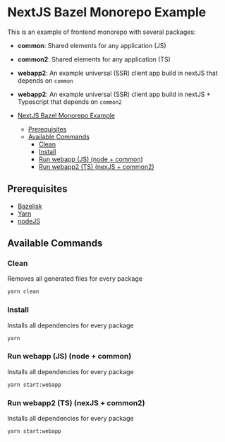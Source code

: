 # NextJS Bazel Monorepo Example

This is an example of frontend monorepo with several packages:

- **common**: Shared elements for any application (JS)
- **common2**: Shared elements for any application (TS)
- **webapp2**: An example universal (SSR) client app build in nextJS that depends on `common`
- **webapp2**: An example universal (SSR) client app build in nextJS + Typescript that depends on `common2`

- [NextJS Bazel Monorepo Example](#nextjs-bazel-monorepo-example)
  - [Prerequisites](#prerequisites)
  - [Available Commands](#available-commands)
    - [Clean](#clean)
    - [Install](#install)
    - [Run webapp (JS) (node + common)](#run-webapp-js-node--common)
    - [Run webapp2 (TS) (nexJS + common2)](#run-webapp2-ts-nexjs--common2)


## Prerequisites

* [Bazelisk](https://github.com/bazelbuild/bazelisk)
* [Yarn](https://yarnpkg.com/)
* [nodeJS](https://nodejs.org/es/)

## Available Commands

### Clean

Removes all generated files for every package

```bash
yarn clean
```

### Install

Installs all dependencies for every package

```bash
yarn
```

### Run webapp (JS) (node + common)

Installs all dependencies for every package

```bash
yarn start:webapp
```

### Run webapp2 (TS) (nexJS + common2)

Installs all dependencies for every package

```bash
yarn start:webapp
```
